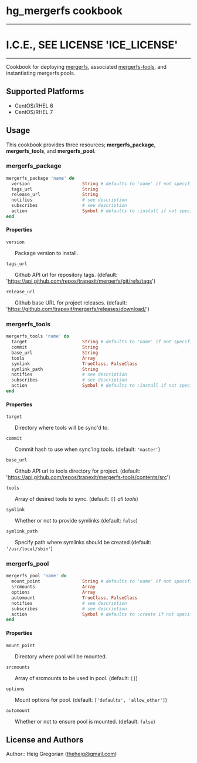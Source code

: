 # hg_mergerfs cookbook

---
# **I.C.E., SEE LICENSE 'ICE_LICENSE'**
---

Cookbook for deploying [mergerfs], associated [mergerfs-tools], and instantiating mergerfs pools.

## Supported Platforms

* CentOS/RHEL 6
* CentOS/RHEL 7

## Usage

This cookbook provides three resources; **mergerfs_package**, **mergerfs_tools**, and **mergerfs_pool**.

### mergerfs_package

```ruby
mergerfs_package 'name' do
  version                    String # defaults to 'name' if not specified
  tags_url                   String
  release_url                String
  notifies                   # see description
  subscribes                 # see description
  action                     Symbol # defaults to :install if not specified
end
```

#### Properties
`version`

&nbsp;&nbsp;&nbsp;&nbsp;&nbsp;&nbsp;Package version to install.

`tags_url`

&nbsp;&nbsp;&nbsp;&nbsp;&nbsp;&nbsp;Github API url for repository tags. (default: 'https://api.github.com/repos/trapexit/mergerfs/git/refs/tags')

`release_url`

&nbsp;&nbsp;&nbsp;&nbsp;&nbsp;&nbsp;Github base URL for project releases. (default: 'https://github.com/trapexit/mergerfs/releases/download/')


### mergerfs_tools
```ruby
mergerfs_tools 'name' do
  target                     String # defaults to 'name' if not specified
  commit                     String
  base_url                   String
  tools                      Array
  symlink                    TrueClass, FalseClass
  symlink_path               String
  notifies                   # see description
  subscribes                 # see description
  action                     Symbol # defaults to :install if not specified
end
```

#### Properties
`target`

&nbsp;&nbsp;&nbsp;&nbsp;&nbsp;&nbsp;Directory where tools will be sync'd to.

`commit`

&nbsp;&nbsp;&nbsp;&nbsp;&nbsp;&nbsp;Commit hash to use when sync'ing tools. (default: `'master'`)

`base_url`

&nbsp;&nbsp;&nbsp;&nbsp;&nbsp;&nbsp;Github API url to tools directory for project. (default: 'https://api.github.com/repos/trapexit/mergerfs-tools/contents/src')

`tools`

&nbsp;&nbsp;&nbsp;&nbsp;&nbsp;&nbsp;Array of desired tools to sync. (default: `[]` _all tools_)

`symlink`

&nbsp;&nbsp;&nbsp;&nbsp;&nbsp;&nbsp;Whether or not to provide symlinks (default: `false`)

`symlink_path`

&nbsp;&nbsp;&nbsp;&nbsp;&nbsp;&nbsp;Specify path where symlinks should be created (default: `'/usr/local/sbin'`)


### mergerfs_pool
```ruby
mergerfs_pool 'name' do
  mount_point                String # defaults to 'name' if not specified
  srcmounts                  Array
  options                    Array
  automount                  TrueClass, FalseClass
  notifies                   # see description
  subscribes                 # see description
  action                     Symbol # defaults to :create if not specified
end
```

#### Properties
`mount_point`

&nbsp;&nbsp;&nbsp;&nbsp;&nbsp;&nbsp;Directory where pool will be mounted.

`srcmounts`

&nbsp;&nbsp;&nbsp;&nbsp;&nbsp;&nbsp;Array of srcmounts to be used in pool. (default: `[]`)

`options`

&nbsp;&nbsp;&nbsp;&nbsp;&nbsp;&nbsp;Mount options for pool. (default: `['defaults', 'allow_other']`)

`automount`

&nbsp;&nbsp;&nbsp;&nbsp;&nbsp;&nbsp;Whether or not to ensure pool is mounted. (default: `false`)

## License and Authors

Author:: Heig Gregorian (theheig@gmail.com)

[mergerfs]: https://github.com/trapexit/mergerfs
[mergerfs-tools]: https://github.com/trapexit/mergerfs-tools

